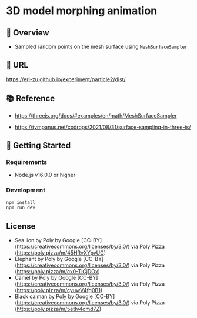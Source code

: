 # 3D model morphing animation

## 📝 Overview

- Sampled random points on the mesh surface using `MeshSurfaceSampler`

## 🔗 URL

https://eri-zu.github.io/experiment/particle2/dist/

## 📚 Reference

- https://threejs.org/docs/#examples/en/math/MeshSurfaceSampler

- https://tympanus.net/codrops/2021/08/31/surface-sampling-in-three-js/

## 🚀 Getting Started

### Requirements

- Node.js v16.0.0 or higher

### Development

```bash
npm install
npm run dev
```

## License

- Sea lion by Poly by Google [CC-BY] (https://creativecommons.org/licenses/by/3.0/) via Poly Pizza (https://poly.pizza/m/45HRvXYpvUG)
- Elephant by Poly by Google [CC-BY] (https://creativecommons.org/licenses/by/3.0/) via Poly Pizza (https://poly.pizza/m/cx0-TiCjDOx)
- Camel by Poly by Google [CC-BY] (https://creativecommons.org/licenses/by/3.0/) via Poly Pizza (https://poly.pizza/m/cyuwV4fg0B1)
- Black caiman by Poly by Google [CC-BY] (https://creativecommons.org/licenses/by/3.0/) via Poly Pizza (https://poly.pizza/m/5etIv4omd7Z)
